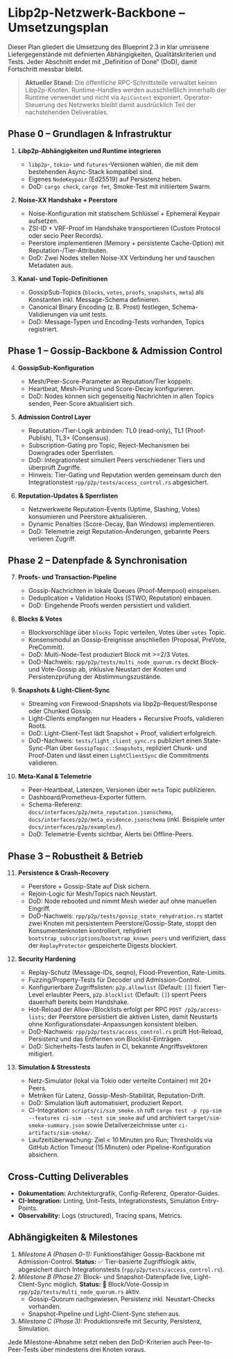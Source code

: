 # Libp2p-Netzwerk-Backbone – Umsetzungsplan

Dieser Plan gliedert die Umsetzung des Blueprint 2.3 in klar umrissene Liefergegenstände mit definierten Abhängigkeiten, Qualitätskriterien und Tests. Jeder Abschnitt endet mit „Definition of Done“ (DoD), damit Fortschritt messbar bleibt.

> **Aktueller Stand:** Die öffentliche RPC-Schnittstelle verwaltet keinen Libp2p-Knoten. Runtime-Handles werden ausschließlich innerhalb der Runtime verwendet und nicht via `ApiContext` exponiert. Operator-Steuerung des Netzwerks bleibt damit ausdrücklich Teil der nachstehenden Deliverables.

## Phase 0 – Grundlagen & Infrastruktur
1. **Libp2p-Abhängigkeiten und Runtime integrieren**
   - `libp2p`-, `tokio`- und `futures`-Versionen wählen, die mit dem bestehenden Async-Stack kompatibel sind.
   - Eigenes `NodeKeypair` (Ed25519) auf Persistenz heben.
   - DoD: `cargo check`, `cargo fmt`, Smoke-Test mit initiiertem Swarm.

2. **Noise-XX Handshake + Peerstore**
   - Noise-Konfiguration mit statischem Schlüssel + Ephemeral Keypair aufsetzen.
   - ZSI-ID + VRF-Proof im Handshake transportieren (Custom Protocol oder secio Peer Records).
   - Peerstore implementieren (Memory + persistente Cache-Option) mit Reputation-/Tier-Attributen.
   - DoD: Zwei Nodes stellen Noise-XX Verbindung her und tauschen Metadaten aus.

3. **Kanal- und Topic-Definitionen**
   - GossipSub-Topics (`blocks`, `votes`, `proofs`, `snapshots`, `meta`) als Konstanten inkl. Message-Schema definieren.
   - Canonical Binary Encoding (z. B. Prost) festlegen, Schema-Validierungen via unit tests.
   - DoD: Message-Typen und Encoding-Tests vorhanden, Topics registriert.

## Phase 1 – Gossip-Backbone & Admission Control
4. **GossipSub-Konfiguration**
   - Mesh/Peer-Score-Parameter an Reputation/Tier koppeln.
   - Heartbeat, Mesh-Pruning und Score-Decay konfigurieren.
   - DoD: Nodes können sich gegenseitig Nachrichten in allen Topics senden, Peer-Score aktualisiert sich.

5. **Admission Control Layer**
   - Reputation-/Tier-Logik anbinden: TL0 (read-only), TL1 (Proof-Publish), TL3+ (Consensus).
   - Subscription-Gating pro Topic, Reject-Mechanismen bei Downgrades oder Sperrlisten.
   - DoD: Integrationstest simuliert Peers verschiedener Tiers und überprüft Zugriffe.
   - Hinweis: Tier-Gating und Reputation werden gemeinsam durch den Integrationstest `rpp/p2p/tests/access_control.rs` abgesichert.

6. **Reputation-Updates & Sperrlisten**
   - Netzwerkweite Reputation-Events (Uptime, Slashing, Votes) konsumieren und Peerstore aktualisieren.
   - Dynamic Penalties (Score-Decay, Ban Windows) implementieren.
   - DoD: Telemetrie zeigt Reputation-Änderungen, gebannte Peers verlieren Zugriff.

## Phase 2 – Datenpfade & Synchronisation
7. **Proofs- und Transaction-Pipeline**
   - Gossip-Nachrichten in lokale Queues (Proof-Mempool) einspeisen.
   - Deduplication + Validation Hooks (STWO, Reputation) einbauen.
   - DoD: Eingehende Proofs werden persistiert und validiert.

8. **Blocks & Votes**
   - Blockvorschläge über `blocks` Topic verteilen, Votes über `votes` Topic.
   - Konsensmodul an Gossip-Ereignisse anschließen (Proposal, PreVote, PreCommit).
   - DoD: Multi-Node-Test produziert Block mit >=2/3 Votes.
   - DoD-Nachweis: `rpp/p2p/tests/multi_node_quorum.rs` deckt Block- und Vote-Gossip ab, inklusive Neustart der Knoten und Persistenzprüfung der Abstimmungszustände.

9. **Snapshots & Light-Client-Sync**
   - Streaming von Firewood-Snapshots via libp2p-Request/Response oder Chunked Gossip.
   - Light-Clients empfangen nur Headers + Recursive Proofs, validieren Roots.
   - DoD: Light-Client-Test lädt Snapshot + Proof, validiert erfolgreich.
   - DoD-Nachweis: `tests/light_client_sync.rs` publiziert einen State-Sync-Plan über `GossipTopic::Snapshots`, repliziert Chunk- und Proof-Daten und lässt einen `LightClientSync` die Commitments validieren.

10. **Meta-Kanal & Telemetrie**
    - Peer-Heartbeat, Latenzen, Versionen über `meta` Topic publizieren.
    - Dashboard/Prometheus-Exporter füttern.
    - Schema-Referenz: `docs/interfaces/p2p/meta_reputation.jsonschema`, `docs/interfaces/p2p/meta_evidence.jsonschema` (inkl. Beispiele unter `docs/interfaces/p2p/examples/`).
    - DoD: Telemetrie-Events sichtbar, Alerts bei Offline-Peers.

## Phase 3 – Robustheit & Betrieb
11. **Persistence & Crash-Recovery**
    - Peerstore + Gossip-State auf Disk sichern.
    - Rejoin-Logic für Mesh/Topics nach Neustart.
    - DoD: Node rebooted und nimmt Mesh wieder auf ohne manuellen Eingriff.
    - DoD-Nachweis: `rpp/p2p/tests/gossip_state_rehydration.rs` startet zwei Knoten mit persistentem Peerstore/Gossip-State, stoppt den Konsumentenknoten kontrolliert, rehydriert `bootstrap_subscriptions`/`bootstrap_known_peers` und verifiziert, dass der `ReplayProtector` gespeicherte Digests blockiert.

12. **Security Hardening**
    - Replay-Schutz (Message-IDs, seqno), Flood-Prevention, Rate-Limits.
    - Fuzzing/Property-Tests für Decoder und Admission-Control.
    - Konfigurierbare Zugriffslisten: `p2p.allowlist` (Default: `[]`) fixiert Tier-Level erlaubter Peers,
      `p2p.blocklist` (Default: `[]`) sperrt Peers dauerhaft bereits beim Handshake.
    - Hot-Reload der Allow-/Blocklists erfolgt per RPC `POST /p2p/access-lists`; der Peerstore persistiert die aktiven Listen,
      damit Neustarts ohne Konfigurationsdatei-Anpassungen konsistent bleiben.
    - DoD-Nachweis: `rpp/p2p/tests/access_control.rs` prüft Hot-Reload, Persistenz und das Entfernen von Blocklist-Einträgen.
    - DoD: Sicherheits-Tests laufen in CI, bekannte Angriffsvektoren mitigiert.

13. **Simulation & Stresstests**
    - Netz-Simulator (lokal via Tokio oder verteilte Container) mit 20+ Peers.
    - Metriken für Latenz, Gossip-Mesh-Stabilität, Reputation-Drift.
    - DoD: Simulation läuft automatisiert, produziert Report.
    - CI-Integration: `scripts/ci/sim_smoke.sh` ruft `cargo test -p rpp-sim --features ci-sim --test sim_smoke` auf und archiviert `target/sim-smoke-summary.json` sowie Detailverzeichnisse unter `ci-artifacts/sim-smoke/`.
    - Laufzeitüberwachung: Ziel < 10 Minuten pro Run; Thresholds via GitHub Action Timeout (15 Minuten) oder Pipeline-Konfiguration absichern.

## Cross-Cutting Deliverables
- **Dokumentation:** Architekturgrafik, Config-Referenz, Operator-Guides.
- **CI-Integration:** Linting, Unit-Tests, Integrationstests, Simulation Entry-Points.
- **Observability:** Logs (structured), Tracing spans, Metrics.

## Abhängigkeiten & Milestones
1. *Milestone A (Phasen 0–1):* Funktionsfähiger Gossip-Backbone mit Admission-Control. **Status:** ✅ Tier-basierte Zugriffslogik aktiv, abgesichert durch Integrationstests (`rpp/p2p/tests/access_control.rs`).
2. *Milestone B (Phase 2):* Block- und Snapshot-Datenpfade live, Light-Client-Sync möglich. **Status:** 🚧 Block/Vote-Gossip in `rpp/p2p/tests/multi_node_quorum.rs` aktiv.
   - Gossip-Quorum nachgewiesen, Persistenz inkl. Neustart-Checks vorhanden.
   - Snapshot-Pipeline und Light-Client-Sync stehen aus.
3. *Milestone C (Phase 3):* Produktionsreife mit Security, Persistenz, Simulation.

Jede Milestone-Abnahme setzt neben den DoD-Kriterien auch Peer-to-Peer-Tests über mindestens drei Knoten voraus.
